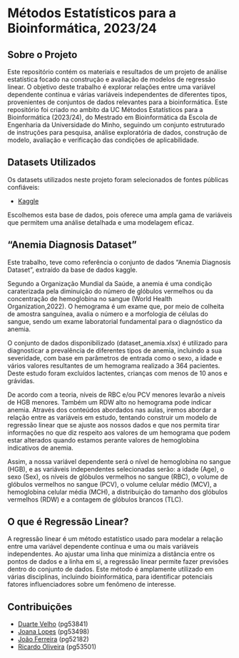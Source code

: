 # Métodos Estatísticos para a Bioinformática, 2023/24

## Sobre o Projeto

Este repositório contém os materiais e resultados de um projeto de análise estatística focado na construção e avaliação de modelos de regressão linear. O objetivo deste trabalho é explorar relações entre uma variável dependente contínua e várias variáveis independentes de diferentes tipos, provenientes de conjuntos de dados relevantes para a bioinformática. Este repositório foi criado no ambito da UC Métodos Estatísticos para a Bioinformática (2023/24), do Mestrado em Bioinformática da Escola de Engenharia da Universidade do Minho, seguindo um conjunto estruturado de instruções para pesquisa, análise exploratória de dados, construção de modelo, avaliação e verificação das condições de aplicabilidade.


## Datasets Utilizados

Os datasets utilizados neste projeto foram selecionados de fontes públicas confiáveis:
- [Kaggle](https://www.kaggle.com/datasets)

Escolhemos esta base de dados, pois oferece uma ampla gama de variáveis que permitem uma análise detalhada e uma modelagem eficaz.

## “Anemia Diagnosis Dataset”
Este trabalho, teve como referência o conjunto de dados “Anemia Diagnosis Dataset”, extraído da base de dados kaggle.

Segundo a Organização Mundial da Saúde, a anemia é uma condição caraterizada pela diminuição do número de glóbulos vermelhos ou da concentração de hemoglobina no sangue (World Health Organization,2022).
O hemograma é um exame que, por meio de colheita de amostra sanguínea, avalia o número e a morfologia de células do sangue, sendo um exame laboratorial fundamental para o diagnóstico da anemia. 

O conjunto de dados disponibilizado (dataset_anemia.xlsx) é utilizado para diagnosticar a prevalência de diferentes tipos de anemia, incluindo a sua severidade, com base em parâmetros de entrada como o sexo, a idade e vários valores resultantes de um hemograma realizado a 364 pacientes. Deste estudo foram excluídos lactentes, crianças com menos de 10 anos e grávidas.

De acordo com a teoria, níveis de RBC e/ou PCV menores levarão a níveis de HGB menores. Também um RDW alto no hemograma pode indicar anemia. Através dos conteúdos abordados nas aulas, iremos abordar a relação entre as variáveis em estudo, tentando construir um modelo de regressão linear que se ajuste aos nossos dados e que nos permita tirar informações no que diz respeito aos valores de um hemograma que podem estar alterados quando estamos perante valores de hemoglobina indicativos de anemia. 

Assim, a nossa variável dependente será o nível de hemoglobina no sangue (HGB), e as variáveis independentes selecionadas serão: a idade (Age), o sexo (Sex), os níveis de glóbulos vermelhos no sangue (RBC), o volume de glóbulos vermelhos no sangue (PCV), o volume celular médio (MCV), a hemoglobina celular média (MCH), a distribuição do tamanho dos glóbulos vermelhos (RDW) e a contagem de glóbulos brancos (TLC).


## O que é Regressão Linear?

A regressão linear é um método estatístico usado para modelar a relação entre uma variável dependente contínua e uma ou mais variáveis independentes. Ao ajustar uma linha que minimiza a distância entre os pontos de dados e a linha em si, a regressão linear permite fazer previsões dentro do conjunto de dados. Este método é amplamente utilizado em várias disciplinas, incluindo bioinformática, para identificar potenciais fatores influenciadores sobre um fenômeno de interesse.

## Contribuições
- [Duarte Velho](https://github.com/duartebred) (pg53841)
- [Joana Lopes](https://github.com/joanalopes0711) (pg53498)
- [João Ferreira](https://github.com/B-Neil) (pg52182)
- [Ricardo Oliveira](https://github.com/ricardofoliveira61) (pg53501)



